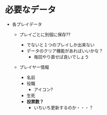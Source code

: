 # 必要なデータ

* 各プレイデータ
   * プレイごとに別個に保存??
      * でないと１つのプレイしか出来ない
      * データのクリア機能があればいいかな？
         * 毎回やり直せば良いでしょう

   * プレイヤー情報
      * 名前
      * 役職
         * アイコン?
      * 生死
      * **投票数？**
         * いちいち更新するのか・・・？
